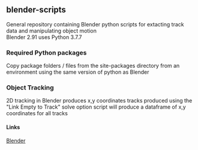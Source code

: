 ## blender-scripts

General repository containing Blender python scripts for extacting track data and manipulating object motion  
Blender 2.91 uses Python 3.7.7

### Required Python packages

Copy package folders / files from the site-packages directory from an environment using the same version of python as Blender

### Object Tracking

2D tracking in Blender produces x,y coordinates
tracks produced using the "Link Empty to Track" solve option
script will produce a dataframe of x,y coordinates for all tracks


#### Links

[Blender](https://www.blender.org)
